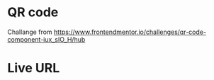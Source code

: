 # QR code
Challange from https://www.frontendmentor.io/challenges/qr-code-component-iux_sIO_H/hub

# Live URL
